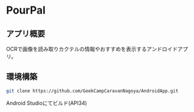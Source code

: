 # PourPal

## アプリ概要
OCRで画像を読み取りカクテルの情報やおすすめを表示するアンドロイドアプリ。

## 環境構築

```bash
git clone https://github.com/GeekCampCaravanNagoya/AndroidApp.git
```

Android Studioにてビルド(API34)